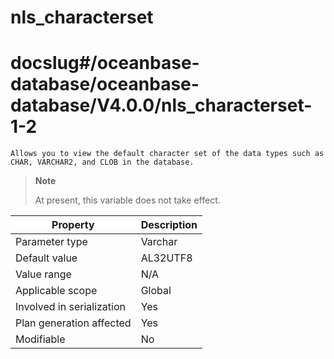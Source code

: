 nls_characterset
=====================================
# docslug#/oceanbase-database/oceanbase-database/V4.0.0/nls_characterset-1-2
`Allows you to view the default character set of the data types such as CHAR, VARCHAR2, and CLOB in the database.`

> **Note**
>
> At present, this variable does not take effect.


| **Property** | **Description** |
|----------|-----------------------------------------------------------------------------------------------------------------------------------------------------------------|
| Parameter type | Varchar |
| Default value | AL32UTF8 |
| Value range | N/A |
| Applicable scope | Global |
| Involved in serialization | Yes |
| Plan generation affected | Yes |
| Modifiable | No |
